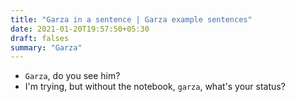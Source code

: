 ```yaml
---
title: "Garza in a sentence | Garza example sentences"
date: 2021-01-20T19:57:50+05:30
draft: falses
summary: "Garza"
---
```

- `Garza`, do you see him?
- I'm trying, but without the notebook, `garza`, what's your status?
                 
